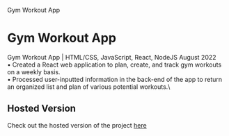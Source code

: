 Gym Workout App

# Gym Workout App

Gym Workout App | HTML/CSS, JavaScript, React, NodeJS August 2022\
• Created a React web application to plan, create, and track gym workouts on a weekly basis.\
• Processed user-inputted information in the back-end of the app to return an organized list and plan of various potential workouts.\

## Hosted Version

Check out the hosted version of the project [here](https://workout-app-498b1.web.app/)
